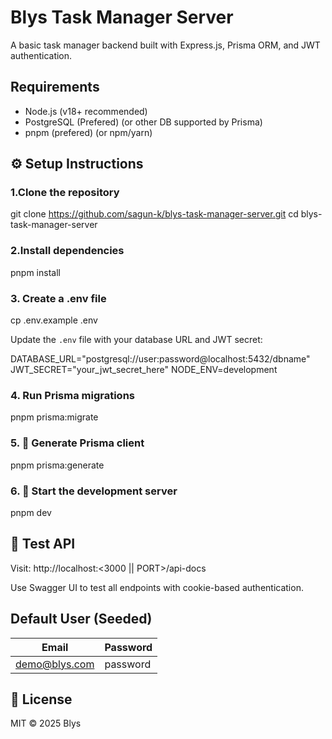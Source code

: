 ﻿# Blys Task Manager Server

A basic task manager backend built with Express.js, Prisma ORM, and JWT authentication.

## Requirements
- Node.js (v18+ recommended)
- PostgreSQL (Prefered) (or other DB supported by Prisma)
- pnpm (prefered) (or npm/yarn)

## ⚙️ Setup Instructions

### 1.Clone the repository

git clone https://github.com/sagun-k/blys-task-manager-server.git
cd blys-task-manager-server

### 2.Install dependencies
pnpm install

### 3. Create a .env file
cp .env.example .env

Update the `.env` file with your database URL and JWT secret:

DATABASE_URL="postgresql://user:password@localhost:5432/dbname"
JWT_SECRET="your_jwt_secret_here"
NODE_ENV=development

### 4. Run Prisma migrations
pnpm prisma:migrate

### 5. 🔢 Generate Prisma client
pnpm prisma:generate

### 6. 🚀 Start the development server
pnpm dev

## 🧪 Test API

Visit: http://localhost:<3000 || PORT>/api-docs

Use Swagger UI to test all endpoints with cookie-based authentication.

## Default User (Seeded)

| Email          | Password  |
|----------------|-----------|
| demo@blys.com  | password  |

## 🧾 License

MIT © 2025 Blys